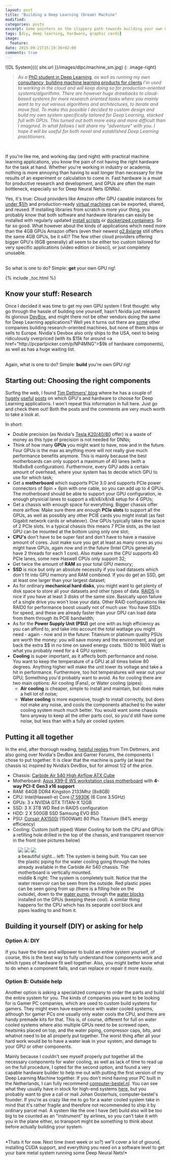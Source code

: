 ```yaml
---
layout: post
title: "Building a Deep Learning (Dream) Machine"
modified:
categories: posts
excerpt: Some pointers on the slippery path towards building your own machine for Deep Learning
tags: [diy, deep learning, hardware, graphic cards]
image:
  feature:
date: 2015-09-21T15:19:36+02:00
comments: true
---
```


![DL System]({{ site.url }}/images/dlpc/machine_sm.jpg)
{: .image-right}
> *As a* <a href="http://www.csc.kth.se/~roelof/">PhD student in Deep Learning</a>, *as well as running my own* <a href="http://www.graph-technologies.com/">consultancy, building machine learning products for clients</a> *I'm used to working in the cloud and will keep doing so for production-oriented systems/algorithms. There are however huge drawbacks to cloud-based systems for more research oriented tasks where you mainly want to try out various algorithms and architectures, to iterate and move fast. To make this possible I decided to custom design and build my own system specifically tailored for Deep Learning, stacked full with GPUs. This turned out both more easy and more difficult than I imagined. In what follows I will share my "adventure" with you. I hope it will be useful for both novel and established Deep Learning practitioners.*

<br>

If you're like me, and working day (and night) with practical machine learning applications, you know the pain of not having the right hardware for the task at hand. Whether you're working in industry or academia, nothing is more annoying than having to wait longer than necessary for the results of an experiment or calculation to come in. Fast hardware is a must for productive research and development, and GPUs are often the main bottleneck, especially so for Deep Neural Nets (DNNs).


Yes, it's true: Cloud providers like Amazon offer GPU capable instances for <a href="https://aws.amazon.com/ec2/pricing/">under $1/h</a> and production-ready <a href="http://docs.aws.amazon.com/AWSEC2/latest/UserGuide/AMIs.html">virtual machines</a> can be exported, shared, and reused. If installing libraries from scratch is more your thing, you probably know that both software and hardware libraries can easily be installed with regularly updated <a rel="dlcloudscripts" href="https://github.com/deeplearningparis/dl-machine">install scripts</a>  or <a href="https://hub.docker.com/r/tleyden5iwx/ubuntu-cuda/">dockerized containers</a>. So far so good. What however about the kinds of applications which need more than the 4GB GPUs Amazon offers (even their newest <a href="https://aws.amazon.com/blogs/aws/new-g2-instance-type-with-4x-more-gpu-power/">g2.8xlarge</a> still offers the same 4GB GPUs, be it x4)? The few other cloud providers offering bigger GPU's (6GB generally) all seem to be either too custom tailored for very specific applications (video edition or biosci), or just completely unusable.

<br>
So what is one to do? Simple: <b>get</b> your own GPU rig!


{% include _toc.html %}

## Know your stuff: Research
Once I decided it was time to get my own GPU system I first thought: why go through the hassle of building one yourself, hasn't Nvidia just released its glorious <a href="https://developer.nvidia.com/devbox">DevBox</a>, and might there not be other vendors doing the same for Deep Learning applications? Well yes it turns out there are <a href="https://www.microway.com/preconfiguredsystems/whisperstation-deep-learning/">some</a> other companies building research-oriented machines, but none of them ships or sells to Europe. Nvidia's Devbox also only ships to the USA, next to being ridiculously overpriced (with its $15k for around <a href="http://pcpartpicker.com/p/NP4MNG">$9k of hardware components</a>), as well as has a huge waiting list.

<br>
Again, what is one to do? Simple: <b>build</b> you're own GPU rig!


## Starting out: Choosing the right components

Surfing the web, I found <a href="https://timdettmers.wordpress.com">Tim Dettmers' blog</a> where he has a couple of <a href="https://timdettmers.wordpress.com/2014/08/14/which-gpu-for-deep-learning/">hugely</a> <a href="https://timdettmers.wordpress.com/2015/03/09/deep-learning-hardware-guide/">useful</a> <a href="https://timdettmers.wordpress.com/2014/09/21/how-to-build-and-use-a-multi-gpu-system-for-deep-learning/">posts</a> on which GPU's and hardware to choose for Deep Learning applications. I won't repeat this information in full here. Just go and check them out! Both the posts and the comments are very much worth to take a look at.

In short:

* Double precision (as Nvidia's <a href="http://www.nvidia.com/object/tesla-workstations.html">Tesla K20/40/80</a> offer) is a waste of money as this type of precision is not needed for DNNs;
* Think of how many <b>GPUs</b> you might want to have, now and in the future. Four GPUs is the max as anything more will not really give much performance benefits anymore. This is mainly because the best motherboards can only support a maximum of 40 lanes (with a 16x8x8x8 configuration). Furthermore, every GPU adds a certain amount of overhead, where your system has to decide which GPU to use for which task;
* Get a <b>motherboard</b> which supports PCIe 3.0 and supports PCIe power connectors of 8pin + 6pin with one cable, so you can add up to 4 GPUs. The motherboard should be able to support your GPU configuration, ie enough physicial lanes to support a x8/x8/x8/x8 setup for 4 GPUs;
* Get a chassis with enough space for everything. Bigger chassis offer more airflow.
Make sure there are enough <b>PCIe slots</b> to support all the GPUs, as well as possibly any other PCIE cards you might install (as fast Gigabit network cards or whatever). One GPUs typically takes the space of 2 PCIe slots. In a typical chassis this means 7 PCIe slots, as the last GPU can be mounted at the bottom using only one slot;
* <b>CPU's</b> don't have to be super fast and don't have to have a massive amount of cores. Just make sure you get at least as many cores as you might have GPUs, again now and in the future (Intel CPUs generally have 2 threads for each 1 core). Also make sure the CPU supports 40 PCIe lanes, some new Haswell CPUs only support 32;
* Get twice the amount of <b>RAM</b> as your total GPU memory;
* <b>SSD</b> is nice but only an absolute necessity if you load datasets which don't fit into GPU memory and RAM combined. If you do get an SSD, get at least one larger than your largest dataset;
* As for ordinary <b>mechanical hard disks</b>, you might want to get plenty of disk space to store all your datasets and other types of data. <a href="https://en.wikipedia.org/wiki/Standard_RAID_levels#RAID_5">RAID5</a> is nice if you have at least 3 disks of the same size. Basically upon failure of a single drive you won't lose your data. Other RAID configurations like RAID0 for performance boost usually not of much use: You have SSDs for speed, and these are already faster than your GPU can load data from them through its PCIE bandwidth;
* As for the <b>Power Supply Unit (PSU)</b> get one with as high efficiency as you can afford to, and take into account the total wattage you might need - again - now and in the future: Titanium or platinum quality PSUs are worth the money: you will save money and the environment, and get back the extra $$ in no time on saved energy costs. 1500 to 1600 Watt is what you probably need for a 4 GPU system;
* <b>Cooling</b> is super important, as it affects both performance and noise. You want to keep the temperature of a GPU at all times below 80 degrees. Anything higher will make the unit lower its voltage and take a hit in performance. Furthermore, too hot temperatures will wear out your GPU; Something you'd probably want to avoid. As for cooling there are two main options: Air cooling (Fans), or Water cooling (pipes):
    * <b>Air cooling</b> is cheaper, simple to install and maintain, but does make a hell lot of noise;
    * <b>Water cooling</b> is more expensive, tough to install correctly, but does not make any noise, and cools the components attached to the water cooling system much much better. You would want some chassis fans anyway to keep all the other parts cool, so you'd still have some noise, but less than with a fully air cooled system.


## Putting it all together

In the end, after thorough reading, <a href="https://timdettmers.wordpress.com/2015/03/09/deep-learning-hardware-guide/comment-page-1/#comment-540">helpful replies</a> from Tim Dettmers, and also going over Nvidia's DevBox and Gamer Forums, the components I chose to put together. It is clear that the machine is partly (at least the chassis is) inspired by Nvidia’s DevBox, but for almost 1/2 of the price.

* Chassis: <a href="http://www.corsair.com/en/carbide-series-air-540-high-airflow-atx-cube-case">Carbide Air 540 High Airflow ATX Cube</a>
* Motherboard: <a href="https://www.asus.com/us/Commercial_Servers_Workstations/X99E_WS/">Asus X99-E WS workstation class motherboard</a> with <b>4-way PCI-E Gen3 x16 support</b>
* RAM: 64GB DDR4 Kingston 2133Mhz (8x8GB)
* CPU: Intel(Haswell-e) Core <a href="http://ark.intel.com/products/82931/Intel-Core-i7-5930K-Processor-15M-Cache-up-to-3_70-GHz">i7 5930K</a> (6 Core 3.5GHz)
* GPUs: 3 x NVIDIA GTX TITAN-X 12GB
* SSD: 3 X 3TB WD Red in RAID5 configuration
* HDD: 2 X 500GB SSD Samsung EVO 850
* PSU: <a href="http://www.corsair.com/en/ax1500i-digital-atx-power-supply-1500-watt-fully-modular-psu">Corsair AX1500i</a> (1500Watt) 80 Plus Titanium (94% energy efficiency)
* Cooling: Custom (soft piped) Water Cooling for both the CPU and GPUs: a refilling hole drilled in the top of the chassis, and transparent reservoir in the front (see pictures below)

<figure class="third">
    <a href="/images/dlpc/1_building.jpg"><img src="/images/dlpc/1_building.jpg"></a>
    <a href="/images/dlpc/2_pc.jpg"><img src="/images/dlpc/2_pc.jpg"></a>
    <a href="/images/dlpc/3_pc_side.jpg"><img src="/images/dlpc/3_pc_side.jpg"></a>
    <figcaption>a beautiful sight... left: The system is being built. You can see the plastic piping for the water cooling going through the holes already available in the Carbide Air 540 chassis. The motherboard is vertically mounted.<br/> middle & right: The system is completely built. Notice that the water reservoir can be seen from the outside. Red plastic pipes can be seen going from up (there is a filling hole on the outside), down to the <a href="http://www.highflow.nl/watercooling-sets/cpu-sets/xspc-raystorm-d5-rx360-watercooling-kit.html">water pump</a>, through the <a href="http://www.highflow.nl/water-blocks/gpu-blocks/nvidia/ek-fc-titan-x.html">water blocks</a> installed on the GPUs (keeping these cool). A similar thing happens for the CPU which has its separate cool block and pipes leading to and from it.</figcaption>
</figure>

## Building it yourself (DIY) or asking for help

### Option A: DIY

If you have the time and willpower to build an entire system yourself, of course, this is the best way to fully understand how components work and which types of hardware fit well together. Also, you might better know what to do when a component fails, and can replace or repair it more easily.

### Option B: Outside help

Another option is asking a specialized company to order the parts and build the entire system for you. The kinds of companies you want to be looking for is Gamer PC companies, which are used to custom build systems for gamers. They might even have experience with water cooled systems, although for gamer PCs one usually only water cools the CPU, and there are handy premade kits for that. This is, of course, different for full on water cooled systems where also multiple GPUs need to be screwed open, heatsinks placed on top, and the water piping, compressor caps, bits, and whatnot need to be all properly put together. The worst thing after all your hard work would be to have a water leak in your system, and damage to your GPU or other components.

Mainly because I couldn't see myself properly put together all the necessary components for water cooling, as well as lack of time to read up on the full procedure, I opted for the second option, and found a very capable hardware builder to help me out with putting the first version of my Deep Learning Machine together.
If you don't mind having your PC built in the Netherlands, I can fully recommend <a href="http://www.computer-bestel.nl/">computer-bestel.nl</a>. You can see what they usually have in stock for high-end systems <a href="http://www.computer-bestel.nl/game-computer-samenstellen/ultimate-intel-game-computer/">here</a>, but you probably want to give a call or mail Johan Oosterhuis, computer-bestel's founder.
If you're as crazy like me to go for a water cooled system take in mind that it's rather fragile and therefore not recommended to ship it by ordinary parcel mail. A system like the one I have (let) build also will be too big to be counted as an "instrument" by airlines, so you can't take it with you in the plane either, so transport might be something to think about before actually building your system.

<br>
*Thats it for now. Next time (next week or so?) we'll cover a lot of ground, installing CUDA support, and everything you need on a software level to get your bare metal system running some Deep Neural Nets!*
